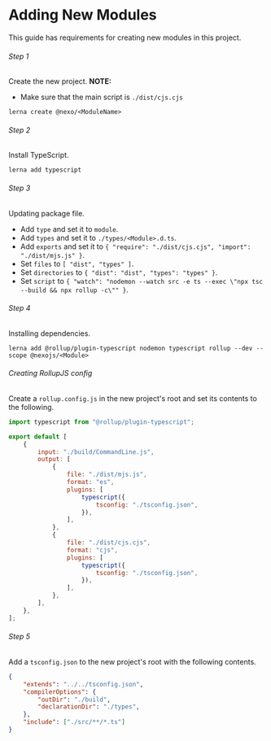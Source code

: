 # Adding New Modules
This guide has requirements for creating new modules in this project.

###### Step 1
Create the new project.
**NOTE:**
-   Make sure that the main script is `./dist/cjs.cjs`
```
lerna create @nexo/<ModuleName>
```

###### Step 2
Install TypeScript.
```
lerna add typescript
```

###### Step 3
Updating package file.
-   Add `type` and set it to `module`.
-   Add `types` and set it to `./types/<Module>.d.ts`.
-   Add `exports` and set it to `{ "require": "./dist/cjs.cjs", "import": "./dist/mjs.js" }`.
-   Set `files` to `[ "dist", "types" ]`.
-   Set `directories` to `{ "dist": "dist", "types": "types" }`.
-   Set `script` to `{ "watch": "nodemon --watch src -e ts --exec \"npx tsc --build && npx rollup -c\"" }`.

###### Step 4
Installing dependencies.
```
lerna add @rollup/plugin-typescript nodemon typescript rollup --dev --scope @nexojs/<Module>
```

###### Creating RollupJS config
Create a `rollup.config.js` in the new project's root and set its contents to the following.
```js
import typescript from "@rollup/plugin-typescript";

export default [
    {
        input: "./build/CommandLine.js",
        output: [
            {
                file: "./dist/mjs.js",
                format: "es",
                plugins: [
                    typescript({
                        tsconfig: "./tsconfig.json",
                    }),
                ],
            },
            {
                file: "./dist/cjs.cjs",
                format: "cjs",
                plugins: [
                    typescript({
                        tsconfig: "./tsconfig.json",
                    }),
                ],
            },
        ],
    },
];
```

###### Step 5
Add a `tsconfig.json` to the new project's root with the following contents.
```json
{
    "extends": "../../tsconfig.json",
    "compilerOptions": {
        "outDir": "./build",
        "declarationDir": "./types",
    },
    "include": ["./src/**/*.ts"]
}
```
